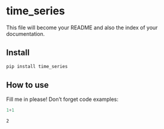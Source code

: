 # time_series

<!-- WARNING: THIS FILE WAS AUTOGENERATED! DO NOT EDIT! -->

This file will become your README and also the index of your
documentation.

## Install

``` sh
pip install time_series
```

## How to use

Fill me in please! Don’t forget code examples:

``` python
1+1
```

    2
